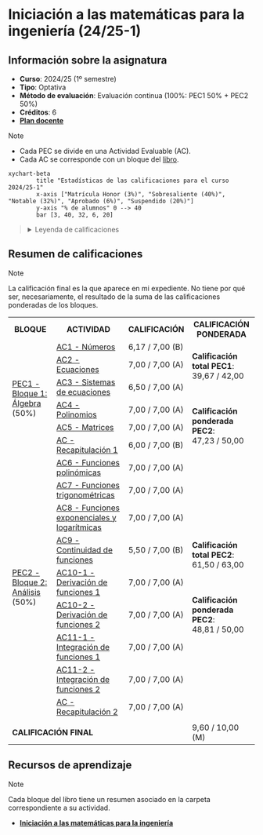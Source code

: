 # Iniciación a las matemáticas para la ingeniería (24/25-1)

## Información sobre la asignatura

- **Curso**: 2024/25 (1º semestre)
- **Tipo**: Optativa
- **Método de evaluación**: Evaluación continua (100%: PEC1 50% + PEC2 50%)
- **Créditos**: 6
- [**Plan docente**](https://cv.uoc.edu/tren/trenacc/web/GAT_EXP.PLANDOCENTE?any_academico=20241&cod_asignatura=75.614&idioma=CAS&pagina=PD_PREV_PORTAL)

>[!NOTE]
>- Cada PEC se divide en una Actividad Evaluable (AC). 
>- Cada AC se corresponde con un bloque del [libro](https://campus.uoc.edu/autors/MostraPDFMaterialAction.do?id=273914&hash=44d365d71c2f61ac6cb2d049701a0fb93de2211c41e2dcbaed7291589a05a02a).

```mermaid
xychart-beta
		title "Estadísticas de las calificaciones para el curso 2024/25-1"
		x-axis ["Matrícula Honor (3%)", "Sobresaliente (40%)", "Notable (32%)", "Aprobado (6%)", "Suspendido (20%)"]
		y-axis "% de alumnos" 0 --> 40
		bar [3, 40, 32, 6, 20]
```

><details>
>	<summary>Leyenda de calificaciones</summary>
>
>	- **Matrícula de Honor (M)**: 9 a 10
>	- **Sobresaliente (EX)**: 9 a 10
>	- **Notable (NO)**: 7 a 8,99
>	- **Aprobado (A)**: 5 a 6,99
>	- **Suspendido (SU)**: 0 a 4,99
></details>

## Resumen de calificaciones

>[!NOTE]
>La calificación final es la que aparece en mi expediente. No tiene por qué ser, necesariamente, el resultado de la suma de las calificaciones ponderadas de los bloques.

<table>
	<tr>
		<th>BLOQUE</th>
		<th>ACTIVIDAD</th>
		<th>CALIFICACIÓN</th>
		<th>CALIFICACIÓN PONDERADA</th>
	</tr>
	<tr>
		<td rowspan="6">
			<a href="https://github.com/HenestrosaDev/uoc-ingenieria-informatica/tree/main/iniciacion_a_las_matematicas_para_la_ingenieria/pec1">
				PEC1 - Bloque 1: Álgebra
			</a> (50%)
		</td>
		<td>
			<a href="https://github.com/HenestrosaDev/uoc-ingenieria-informatica/tree/main/iniciacion_a_las_matematicas_para_la_ingenieria/pec1/ac01">
				AC1 - Números
			</a>
		</td>
		<td>
			6,17 / 7,00 (B)
		</td>
		<td rowspan="6">
			<p>
				<strong>Calificación total PEC1</strong>:
				<br>
				 39,67 / 42,00
			</p>
			<br>
			<p>
				<strong>Calificación ponderada PEC2</strong>:
				<br>
				47,23 / 50,00
			</p>
		</td>
	</tr>
	<tr>
		<td>
			<a href="https://github.com/HenestrosaDev/uoc-ingenieria-informatica/tree/main/iniciacion_a_las_matematicas_para_la_ingenieria/pec1/ac02">
				AC2 - Ecuaciones
			</a>
		</td>
		<td>
			7,00 / 7,00 (A)
		</td>
	</tr>
	<tr>
		<td>
			<a href="https://github.com/HenestrosaDev/uoc-ingenieria-informatica/tree/main/iniciacion_a_las_matematicas_para_la_ingenieria/pec1/ac03">
				AC3 - Sistemas de ecuaciones
			</a>
		</td>
		<td>
			6,50 / 7,00 (A)
		</td>
	</tr>
	<tr>
		<td>
			<a href="https://github.com/HenestrosaDev/uoc-ingenieria-informatica/tree/main/iniciacion_a_las_matematicas_para_la_ingenieria/pec1/ac04">
				AC4 - Polinomios
			</a>
		</td>
		<td>
			7,00 / 7,00 (A)
		</td>
	</tr>
	<tr>
		<td>
			<a href="https://github.com/HenestrosaDev/uoc-ingenieria-informatica/tree/main/iniciacion_a_las_matematicas_para_la_ingenieria/pec1/ac05">
				AC5 - Matrices
			</a>
		</td>
		<td>
			7,00 / 7,00 (A)
		</td>
	</tr>
	<tr>
		<td>
			<a href="https://github.com/HenestrosaDev/uoc-ingenieria-informatica/tree/main/iniciacion_a_las_matematicas_para_la_ingenieria/pec1/ac_recapitulacion-1">
				AC - Recapitulación 1
			</a>
		</td>
		<td>
			6,00 / 7,00 (B)
		</td>
	</tr>
	<tr>
		<td rowspan="9">
			<a href="https://github.com/HenestrosaDev/uoc-ingenieria-informatica/tree/main/iniciacion_a_las_matematicas_para_la_ingenieria/pec2">
				PEC2 - Bloque 2: Análisis
			</a> (50%)
		</td>
		<td>
			<a href="https://github.com/HenestrosaDev/uoc-ingenieria-informatica/tree/main/iniciacion_a_las_matematicas_para_la_ingenieria/pec2/ac06">
				AC6 - Funciones polinómicas
			</a>
		</td>
		<td>
			7,00 / 7,00 (A)
		</td>
		<td rowspan="9">
			<p>
				<strong>Calificación total PEC2</strong>:
				<br>
				61,50 / 63,00
			</p>
			<br>
			<p>
				<strong>Calificación ponderada PEC2</strong>:
				<br>
				48,81 / 50,00
			</p>
		</td>
	</tr>
	<tr>
		<td>
			<a href="https://github.com/HenestrosaDev/uoc-ingenieria-informatica/tree/main/iniciacion_a_las_matematicas_para_la_ingenieria/pec2/ac07">
				AC7 - Funciones trigonométricas
			</a>
		</td>
		<td>
			7,00 / 7,00 (A)
		</td>
	</tr>
	<tr>
		<td>
			<a href="https://github.com/HenestrosaDev/uoc-ingenieria-informatica/tree/main/iniciacion_a_las_matematicas_para_la_ingenieria/pec2/ac08">
				AC8 - Funciones exponenciales y logarítmicas
			</a>
		</td>
		<td>
			7,00 / 7,00 (A)
		</td>
	</tr>
	<tr>
		<td>
			<a href="https://github.com/HenestrosaDev/uoc-ingenieria-informatica/tree/main/iniciacion_a_las_matematicas_para_la_ingenieria/pec2/ac09">
				AC9 - Continuidad de funciones
			</a>
		</td>
		<td>
			5,50 / 7,00 (B)
		</td>
	</tr>
	<tr>
		<td>
			<a href="https://github.com/HenestrosaDev/uoc-ingenieria-informatica/tree/main/iniciacion_a_las_matematicas_para_la_ingenieria/pec2/ac10-1">
				AC10-1 - Derivación de funciones 1
			</a>
		</td>
		<td>
			7,00 / 7,00 (A)
		</td>
	</tr>
	<tr>
		<td>
			<a href="https://github.com/HenestrosaDev/uoc-ingenieria-informatica/tree/main/iniciacion_a_las_matematicas_para_la_ingenieria/pec2/ac10-2">
				AC10-2 - Derivación de funciones 2
			</a>
		</td>
		<td>
			7,00 / 7,00 (A)
		</td>
	</tr>
	<tr>
		<td>
			<a href="https://github.com/HenestrosaDev/uoc-ingenieria-informatica/tree/main/iniciacion_a_las_matematicas_para_la_ingenieria/pec2/ac11-1">
				AC11-1 - Integración de funciones 1
			</a>
		</td>
		<td>
			7,00 / 7,00 (A)
		</td>
	</tr>
	<tr>
		<td>
			<a href="https://github.com/HenestrosaDev/uoc-ingenieria-informatica/tree/main/iniciacion_a_las_matematicas_para_la_ingenieria/pec2/ac11-2">
				AC11-2 - Integración de funciones 2
			</a>
		</td>
		<td>
			7,00 / 7,00 (A)
		</td>
	</tr>
	<tr>
		<td>
			<a href="https://github.com/HenestrosaDev/uoc-ingenieria-informatica/tree/main/iniciacion_a_las_matematicas_para_la_ingenieria/pec2/ac_recapitulacion-2">
				AC - Recapitulación 2
			</a>
		</td>
		<td>
			7,00 / 7,00 (A)
		</td>
	</tr>
	<tr>
		<td colspan="3"></td>
		<td></td>
	</tr>
	<tr>
		<td colspan="3">
			<strong>CALIFICACIÓN FINAL</strong>
		</td>	
		<td>9,60 / 10,00 (M)</td>	
	</tr>
</table>

## Recursos de aprendizaje

>[!NOTE]
>Cada bloque del libro tiene un resumen asociado en la carpeta correspondiente a su actividad.
- [**Iniciación a las matemáticas para la ingeniería**](https://campus.uoc.edu/autors/MostraPDFMaterialAction.do?id=273914&hash=44d365d71c2f61ac6cb2d049701a0fb93de2211c41e2dcbaed7291589a05a02a)